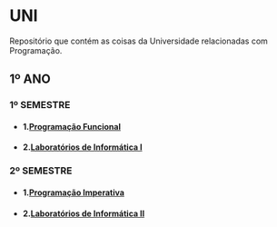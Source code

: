 # UNI

Repositório que contém as coisas da Universidade relacionadas com Programação.

## 1º ANO 

### 1º SEMESTRE

- #### 1.[Programação Funcional](https://github.com/diogovieira63/UNI/tree/master/1%C2%BAano/1%C2%BASemestre/Programa%C3%A7%C3%A3o%20Funcional)
- #### 2.[Laboratórios de Informática I](https://github.com/diogovieira63/UNI/tree/master/1%C2%BAano/1%C2%BASemestre/LI1)

### 2º SEMESTRE

- #### 1.[Programação Imperativa](https://github.com/diogovieira63/UNI/tree/master/1%C2%BAano/2%C2%BASemestre/PI)
- #### 2.[Laboratórios de Informática II](https://github.com/diogovieira63/UNI/tree/master/1%C2%BAano/2%C2%BASemestre/LI2)
